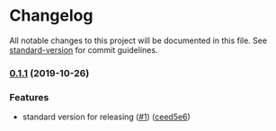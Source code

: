# Changelog

All notable changes to this project will be documented in this file. See [standard-version](https://github.com/conventional-changelog/standard-version) for commit guidelines.

### [0.1.1](https://github.com/notify-watcher/executor/compare/v0.1.0...v0.1.1) (2019-10-26)


### Features

* standard version for releasing ([#1](https://github.com/notify-watcher/executor/issues/1)) ([ceed5e6](https://github.com/notify-watcher/executor/commit/ceed5e643dbdd2183abf20e9dc510d3967f72fa9))
